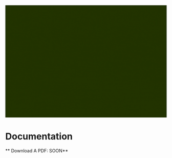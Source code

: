 <img src="https://github.com/JerrymiahPM/veri-bot/blob/main/Sun%20coins.gif" width="1000" height="350"/>

# Documentation
** Download A PDF: SOON**
